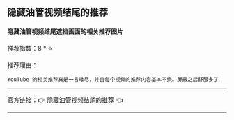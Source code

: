 ## 隐藏油管视频结尾的推荐

#### 隐藏油管视频结尾遮挡画面的相关推荐图片

推荐指数：8 * ⭐

推荐理由：

    YouTube 的相关推荐真是一言难尽，并且每个视频的推荐内容基本不换。屏蔽之后舒服多了

---



官方链接：👉 [隐藏油管视频结尾的推荐](
https://greasyfork.org/zh-CN/scripts/438403-youtube-hide-related-suggestion-at-end-time
) 👈


---


















